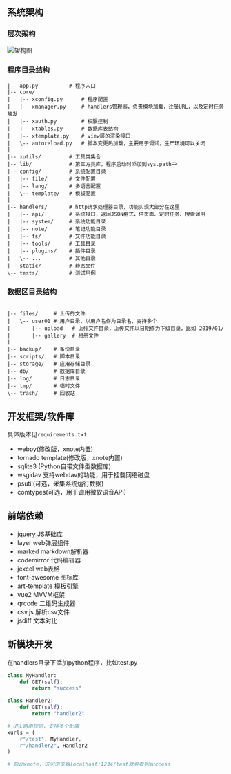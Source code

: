 ## 系统架构

### 层次架构

![架构图](https://gitee.com/xupingmao/xnote/raw/master/screenshots/architecture_2.png)


### 程序目录结构
```text
|-- app.py          # 程序入口
|-- core/
|   |-- xconfig.py      # 程序配置
|   |-- xmanager.py     # handlers管理器，负责模块加载，注册URL，以及定时任务触发
|   |-- xauth.py        # 权限控制
|   |-- xtables.py      # 数据库表结构
|   |-- xtemplate.py    # view层的渲染接口   
|   \-- autoreload.py   # 脚本变更热加载，主要用于调试，生产环境可以关闭
|
|-- xutils/         # 工具类集合
|-- lib/            # 第三方类库，程序启动时添加到sys.path中
|-- config/         # 系统配置目录
|   |-- file/       # 文件配置
|   |-- lang/       # 多语言配置
|   \-- template/   # 模板配置
|
|-- handlers/       # http请求处理器目录，功能实现大部分在这里
|   |-- api/        # 系统接口，返回JSON格式，供页面、定时任务、搜索调用
|   |-- system/     # 系统功能目录
|   |-- note/       # 笔记功能目录
|   |-- fs/         # 文件功能目录
|   |-- tools/      # 工具目录
|   |-- plugins/    # 插件目录
|   \-- ...         # 其他目录
|-- static/         # 静态文件
\-- tests/          # 测试用例

```

### 数据区目录结构

```

|-- files/     # 上传的文件
|   \-- user01 # 用户目录，以用户名作为目录名，支持多个
|       |-- upload   # 上传文件目录，上传文件以日期作为下级目录，比如 2019/01/
|       |-- gallery  # 相册文件
|
|-- backup/    # 备份目录
|-- scripts/   # 脚本目录
|-- storage/   # 应用存储目录
|-- db/        # 数据库目录
|-- log/       # 日志目录
|-- tmp/       # 临时文件
\-- trash/     # 回收站

```

## 开发框架/软件库

具体版本见`requirements.txt`

- webpy(修改版，xnote内置)
- tornado template(修改版，xnote内置)
- sqlite3 (Python自带文件型数据库)
- wsgidav 支持webdav的功能，用于挂载网络磁盘
- psutil(可选，采集系统运行数据)
- comtypes(可选，用于调用微软语音API)

## 前端依赖

- jquery JS基础库
- layer web弹层组件
- marked markdown解析器
- codemirror 代码编辑器
- jexcel web表格
- font-awesome 图标库
- art-template 模板引擎
- vue2 MVVM框架
- qrcode 二维码生成器
- csv.js 解析csv文件
- jsdiff 文本对比

## 新模块开发

在handlers目录下添加python程序，比如test.py

```py
class MyHandler:    
    def GET(self):
        return "success"

class Handler2:
    def GET(self):
        return "handler2"

# URL路由规则，支持多个配置
xurls = (
    r"/test", MyHandler,
    r"/handler2", Handler2
)

# 启动xnote，访问浏览器localhost:1234/test就会看到success
```
